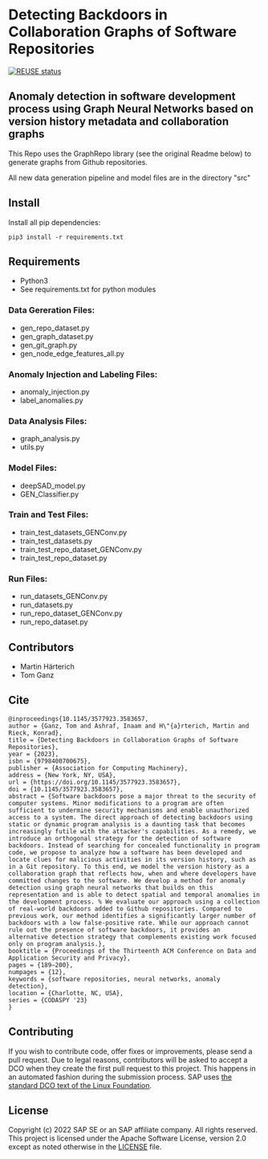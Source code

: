 # Detecting Backdoors in Collaboration Graphs of Software Repositories
[![REUSE status](https://api.reuse.software/badge/github.com/SAP-samples/security-research-commit-anomaly-detection)](https://api.reuse.software/info/github.com/SAP-samples/security-research-commit-anomaly-detection)

## Anomaly detection in software development process using Graph Neural Networks based on version history metadata and collaboration graphs

This Repo uses the GraphRepo library (see the original Readme below) to generate graphs from Github repositories.

All new data generation pipeline and model files are in the directory "src"

## Install
Install all pip dependencies:
```
pip3 install -r requirements.txt
```

## Requirements

- Python3
- See requirements.txt for python modules

### Data Gereration Files:
- gen_repo_dataset.py
- gen_graph_dataset.py
- gen_git_graph.py
- gen_node_edge_features_all.py

### Anomaly Injection and Labeling Files:
- anomaly_injection.py
- label_anomalies.py

### Data Analysis Files:
- graph_analysis.py
- utils.py

### Model Files:
- deepSAD_model.py
- GEN_Classifier.py

### Train and Test Files:
- train_test_datasets_GENConv.py
- train_test_datasets.py
- train_test_repo_dataset_GENConv.py
- train_test_repo_dataset.py

### Run Files:
- run_datasets_GENConv.py
- run_datasets.py
- run_repo_dataset_GENConv.py
- run_repo_dataset.py

## Contributors

- Martin Härterich
- Tom Ganz

## Cite

```
@inproceedings{10.1145/3577923.3583657,
author = {Ganz, Tom and Ashraf, Inaam and H\"{a}rterich, Martin and Rieck, Konrad},
title = {Detecting Backdoors in Collaboration Graphs of Software Repositories},
year = {2023},
isbn = {9798400700675},
publisher = {Association for Computing Machinery},
address = {New York, NY, USA},
url = {https://doi.org/10.1145/3577923.3583657},
doi = {10.1145/3577923.3583657},
abstract = {Software backdoors pose a major threat to the security of computer systems. Minor modifications to a program are often sufficient to undermine security mechanisms and enable unauthorized access to a system. The direct approach of detecting backdoors using static or dynamic program analysis is a daunting task that becomes increasingly futile with the attacker's capabilities. As a remedy, we introduce an orthogonal strategy for the detection of software backdoors. Instead of searching for concealed functionality in program code, we propose to analyze how a software has been developed and locate clues for malicious activities in its version history, such as in a Git repository. To this end, we model the version history as a collaboration graph that reflects how, when and where developers have committed changes to the software. We develop a method for anomaly detection using graph neural networks that builds on this representation and is able to detect spatial and temporal anomalies in the development process. % We evaluate our approach using a collection of real-world backdoors added to Github repositories. Compared to previous work, our method identifies a significantly larger number of backdoors with a low false-positive rate. While our approach cannot rule out the presence of software backdoors, it provides an alternative detection strategy that complements existing work focused only on program analysis.},
booktitle = {Proceedings of the Thirteenth ACM Conference on Data and Application Security and Privacy},
pages = {189–200},
numpages = {12},
keywords = {software repositories, neural networks, anomaly detection},
location = {Charlotte, NC, USA},
series = {CODASPY '23}
}
```
## Contributing
If you wish to contribute code, offer fixes or improvements, please send a pull request. Due to legal reasons, contributors will be asked to accept a DCO when they create the first pull request to this project. This happens in an automated fashion during the submission process. SAP uses [the standard DCO text of the Linux Foundation](https://developercertificate.org/).

## License
Copyright (c) 2022 SAP SE or an SAP affiliate company. All rights reserved. This project is licensed under the Apache Software License, version 2.0 except as noted otherwise in the [LICENSE](LICENSES/Apache-2.0.txt) file.

